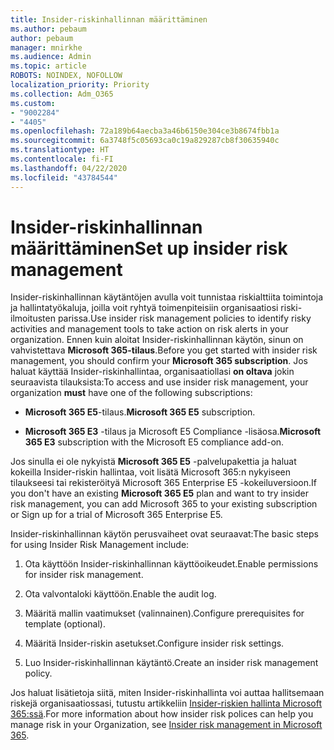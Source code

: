 ```yaml
---
title: Insider-riskinhallinnan määrittäminen
ms.author: pebaum
author: pebaum
manager: mnirkhe
ms.audience: Admin
ms.topic: article
ROBOTS: NOINDEX, NOFOLLOW
localization_priority: Priority
ms.collection: Adm_O365
ms.custom:
- "9002284"
- "4405"
ms.openlocfilehash: 72a189b64aecba3a46b6150e304ce3b8674fbb1a
ms.sourcegitcommit: 6a3748f5c05693ca0c19a829287cb8f30635940c
ms.translationtype: HT
ms.contentlocale: fi-FI
ms.lasthandoff: 04/22/2020
ms.locfileid: "43784544"
---
```

# <a name="set-up-insider-risk-management"></a><span data-ttu-id="9d4b6-102">Insider-riskinhallinnan määrittäminen</span><span class="sxs-lookup"><span data-stu-id="9d4b6-102">Set up insider risk management</span></span>

<span data-ttu-id="9d4b6-103">Insider-riskinhallinnan käytäntöjen avulla voit tunnistaa riskialttiita toimintoja ja hallintatyökaluja, joilla voit ryhtyä toimenpiteisiin organisaatiosi riski-ilmoitusten parissa.</span><span class="sxs-lookup"><span data-stu-id="9d4b6-103">Use insider risk management policies to identify risky activities and management tools to take action on risk alerts in your organization.</span></span> <span data-ttu-id="9d4b6-104">Ennen kuin aloitat Insider-riskinhallinnan käytön, sinun on vahvistettava **Microsoft 365-tilaus**.</span><span class="sxs-lookup"><span data-stu-id="9d4b6-104">Before you get started with insider risk management, you should confirm your **Microsoft 365 subscription**.</span></span> <span data-ttu-id="9d4b6-105">Jos haluat käyttää Insider-riskinhallintaa, organisaatiollasi **on oltava** jokin seuraavista tilauksista:</span><span class="sxs-lookup"><span data-stu-id="9d4b6-105">To access and use insider risk management, your organization **must** have one of the following subscriptions:</span></span>

- <span data-ttu-id="9d4b6-106">**Microsoft 365 E5**-tilaus.</span><span class="sxs-lookup"><span data-stu-id="9d4b6-106">**Microsoft 365 E5** subscription.</span></span>

- <span data-ttu-id="9d4b6-107">**Microsoft 365 E3** -tilaus ja Microsoft E5 Compliance -lisäosa.</span><span class="sxs-lookup"><span data-stu-id="9d4b6-107">**Microsoft 365 E3** subscription with the Microsoft E5 compliance add-on.</span></span>

<span data-ttu-id="9d4b6-108">Jos sinulla ei ole nykyistä **Microsoft 365 E5** -palvelupakettia ja haluat kokeilla Insider-riskin hallintaa, voit lisätä Microsoft 365:n nykyiseen tilaukseesi tai rekisteröityä Microsoft 365 Enterprise E5 -kokeiluversioon.</span><span class="sxs-lookup"><span data-stu-id="9d4b6-108">If you don't have an existing **Microsoft 365 E5** plan and want to try insider risk management, you can add Microsoft 365 to your existing subscription or Sign up for a trial of Microsoft 365 Enterprise E5.</span></span>

<span data-ttu-id="9d4b6-109">Insider-riskinhallinnan käytön perusvaiheet ovat seuraavat:</span><span class="sxs-lookup"><span data-stu-id="9d4b6-109">The basic steps for using Insider Risk Management include:</span></span>

1. <span data-ttu-id="9d4b6-110">Ota käyttöön Insider-riskinhallinnan käyttöoikeudet.</span><span class="sxs-lookup"><span data-stu-id="9d4b6-110">Enable permissions for insider risk management.</span></span>

2. <span data-ttu-id="9d4b6-111">Ota valvontaloki käyttöön.</span><span class="sxs-lookup"><span data-stu-id="9d4b6-111">Enable the audit log.</span></span>

3. <span data-ttu-id="9d4b6-112">Määritä mallin vaatimukset (valinnainen).</span><span class="sxs-lookup"><span data-stu-id="9d4b6-112">Configure prerequisites for template (optional).</span></span>

4. <span data-ttu-id="9d4b6-113">Määritä Insider-riskin asetukset.</span><span class="sxs-lookup"><span data-stu-id="9d4b6-113">Configure insider risk settings.</span></span>

5. <span data-ttu-id="9d4b6-114">Luo Insider-riskinhallinnan käytäntö.</span><span class="sxs-lookup"><span data-stu-id="9d4b6-114">Create an insider risk management policy.</span></span>

<span data-ttu-id="9d4b6-115">Jos haluat lisätietoja siitä, miten Insider-riskinhallinta voi auttaa hallitsemaan riskejä organisaatiossasi, tutustu artikkeliin [Insider-riskien hallinta Microsoft 365:ssä](https://go.microsoft.com/fwlink/?linkid=2123907).</span><span class="sxs-lookup"><span data-stu-id="9d4b6-115">For more information about how insider risk polices can help you manage risk in your Organization, see [Insider risk management in Microsoft 365](https://go.microsoft.com/fwlink/?linkid=2123907).</span></span>
